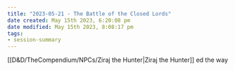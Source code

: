 ```yaml
---
title: "2023-05-21 - The Battle of the Closed Lords"
date created: May 15th 2023, 6:20:08 pm
date modified: May 15th 2023, 8:08:17 pm
tags:
- session-summary
---
```


[[D&D/TheCompendium/NPCs/Ziraj the Hunter|Ziraj the Hunter]] ed the way

